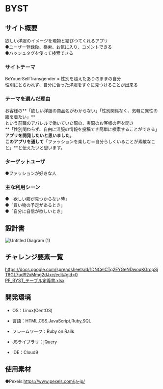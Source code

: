# BYST

## サイト概要
欲しい洋服のイメージを現物と結びつてくれるアプリ  
●ユーザー登録後、検索、お気に入り、コメントできる  
●ハッシュタグを使って検索できる  

### サイトテーマ
BeYouerSelfTransgender = 性別を超えたありのままの自分  
性別にとらわれず、自分に合った洋服をすぐに見つけることが出来る  

### テーマを選んだ理由
お客様の**「欲しい洋服の商品名がわからない」「性別関係なく、気軽に異性の服を着たい」**    
という前職のアパレルで働いていた際の、実際のお客様の声を聞き    
**「性別関わらず、自由に洋服の情報を投稿でき簡単に検索することができる」**アプリを開発したいと思いました。  
このアプリを通して**「ファッションを楽しむ＝自分らしくいることが素敵なこと」**と伝えたいと思います。


### ターゲットユーザ
●ファッションが好きな人
　　
### 主な利用シーン
●「欲しい服が見つからない時」  
●「買い物の予定があるとき」  
●「自分に自信が欲しいとき」  

## 設計書
![Untitled Diagram (1)](https://user-images.githubusercontent.com/79131304/116787021-be781580-aadc-11eb-8423-1eb97c49aae3.jpg)



## チャレンジ要素一覧
https://docs.google.com/spreadsheets/d/1DNCeICTg2EYGeNDwoqKGropSjT6GL7ud92xMmg2dJxc/edit#gid=0  
[PF_BYST_テーブル定義書.xlsx](https://github.com/fumika88/PF-BYST/files/6491367/PF_BYST_.xlsx)


## 開発環境
- OS：Linux(CentOS)
- 言語：HTML,CSS,JavaScript,Ruby,SQL
- フレームワーク：Ruby on Rails

- JSライブラリ：jQuery
- IDE：Cloud9

## 使用素材
●Pexels:https://www.pexels.com/ja-jp/
